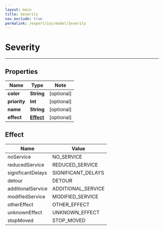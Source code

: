 ```yaml
---
layout: main
title: Severity
nav_exclude: true
permalink: /expert/ios/model/Severity
---
```


# Severity

---

## Properties

Name | Type | Note
---- | ---- | ----
**color** | **String** | [optional] 
**priority** | **Int** | [optional] 
**name** | **String** | [optional] 
**effect** | [**Effect**](#Effect) | [optional] 

## Effect

Name | Value
---- | -----
noService | NO_SERVICE
reducedService | REDUCED_SERVICE
significantDelays | SIGNIFICANT_DELAYS
detour | DETOUR
additionalService | ADDITIONAL_SERVICE
modifiedService | MODIFIED_SERVICE
otherEffect | OTHER_EFFECT
unknownEffect | UNKNOWN_EFFECT
stopMoved | STOP_MOVED

